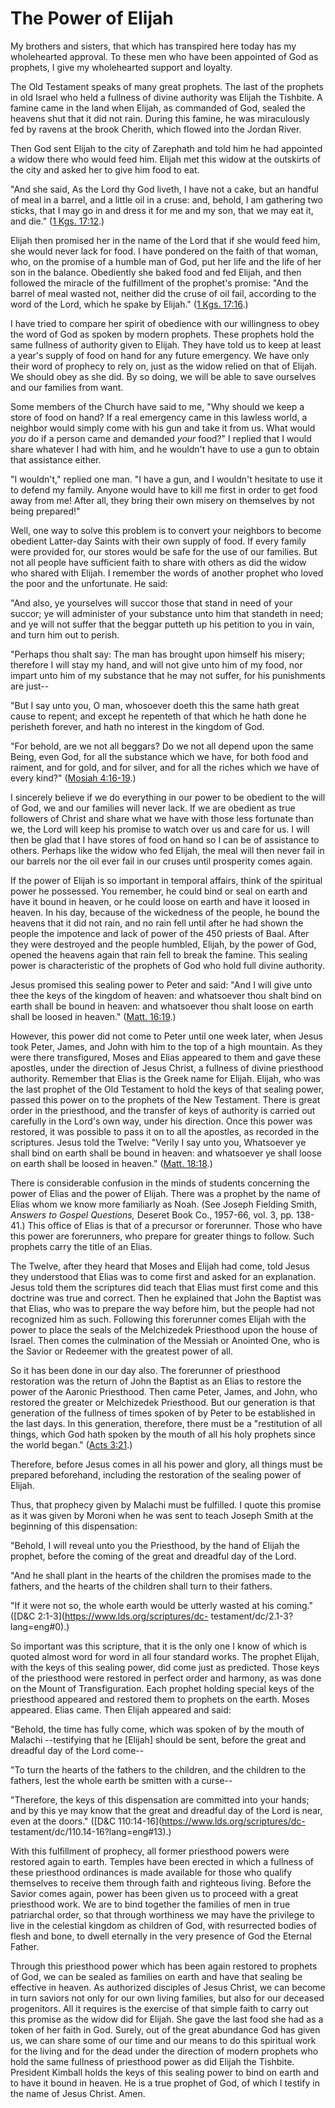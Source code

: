 # The Power of Elijah

My brothers and sisters, that which has transpired here today has my
wholehearted approval. To these men who have been appointed of God as
prophets, I give my wholehearted support and loyalty.

The Old Testament speaks of many great prophets. The last of the prophets in
old Israel who held a fullness of divine authority was Elijah the Tishbite. A
famine came in the land when Elijah, as commanded of God, sealed the heavens
shut that it did not rain. During this famine, he was miraculously fed by
ravens at the brook Cherith, which flowed into the Jordan River.

Then God sent Elijah to the city of Zarephath and told him he had appointed a
widow there who would feed him. Elijah met this widow at the outskirts of the
city and asked her to give him food to eat.

"And she said, As the Lord thy God liveth, I have not a cake, but an handful
of meal in a barrel, and a little oil in a cruse: and, behold, I am gathering
two sticks, that I may go in and dress it for me and my son, that we may eat
it, and die." ([1 Kgs.
17:12](https://www.lds.org/scriptures/ot/1-kgs/17.12?lang=eng#11).)

Elijah then promised her in the name of the Lord that if she would feed him,
she would never lack for food. I have pondered on the faith of that woman,
who, on the promise of a humble man of God, put her life and the life of her
son in the balance. Obediently she baked food and fed Elijah, and then
followed the miracle of the fulfillment of the prophet's promise: "And the
barrel of meal wasted not, neither did the cruse of oil fail, according to the
word of the Lord, which he spake by Elijah." ([1 Kgs.
17:16](https://www.lds.org/scriptures/ot/1-kgs/17.16?lang=eng#15).)

I have tried to compare her spirit of obedience with our willingness to obey
the word of God as spoken by modern prophets. These prophets hold the same
fullness of authority given to Elijah. They have told us to keep at least a
year's supply of food on hand for any future emergency. We have only their
word of prophecy to rely on, just as the widow relied on that of Elijah. We
should obey as she did. By so doing, we will be able to save ourselves and our
families from want.

Some members of the Church have said to me, "Why should we keep a store of
food on hand? If a real emergency came in this lawless world, a neighbor would
simply come with his gun and take it from us. What would _you_ do if a person
came and demanded _your_ food?" I replied that I would share whatever I had
with him, and he wouldn't have to use a gun to obtain that assistance either.

"I wouldn't," replied one man. "I have a gun, and I wouldn't hesitate to use
it to defend my family. Anyone would have to kill me first in order to get
food away from me! After all, they bring their own misery on themselves by not
being prepared!"

Well, one way to solve this problem is to convert your neighbors to become
obedient Latter-day Saints with their own supply of food. If every family were
provided for, our stores would be safe for the use of our families. But not
all people have sufficient faith to share with others as did the widow who
shared with Elijah. I remember the words of another prophet who loved the poor
and the unfortunate. He said:

"And also, ye yourselves will succor those that stand in need of your succor;
ye will administer of your substance unto him that standeth in need; and ye
will not suffer that the beggar putteth up his petition to you in vain, and
turn him out to perish.

"Perhaps thou shalt say: The man has brought upon himself his misery;
therefore I will stay my hand, and will not give unto him of my food, nor
impart unto him of my substance that he may not suffer, for his punishments
are just--

"But I say unto you, O man, whosoever doeth this the same hath great cause to
repent; and except he repenteth of that which he hath done he perisheth
forever, and hath no interest in the kingdom of God.

"For behold, are we not all beggars? Do we not all depend upon the same Being,
even God, for all the substance which we have, for both food and raiment, and
for gold, and for silver, and for all the riches which we have of every kind?"
([Mosiah
4:16-19](https://www.lds.org/scriptures/bofm/mosiah/4.16-19?lang=eng#15).)

I sincerely believe if we do everything in our power to be obedient to the
will of God, we and our families will never lack. If we are obedient as true
followers of Christ and share what we have with those less fortunate than we,
the Lord will keep his promise to watch over us and care for us. I will then
be glad that I have stores of food on hand so I can be of assistance to
others. Perhaps like the widow who fed Elijah, the meal will then never fail
in our barrels nor the oil ever fail in our cruses until prosperity comes
again.

If the power of Elijah is so important in temporal affairs, think of the
spiritual power he possessed. You remember, he could bind or seal on earth and
have it bound in heaven, or he could loose on earth and have it loosed in
heaven. In his day, because of the wickedness of the people, he bound the
heavens that it did not rain, and no rain fell until after he had shown the
people the impotence and lack of power of the 450 priests of Baal. After they
were destroyed and the people humbled, Elijah, by the power of God, opened the
heavens again that rain fell to break the famine. This sealing power is
characteristic of the prophets of God who hold full divine authority.

Jesus promised this sealing power to Peter and said: "And I will give unto
thee the keys of the kingdom of heaven: and whatsoever thou shalt bind on
earth shall be bound in heaven: and whatsoever thou shalt loose on earth shall
be loosed in heaven." ([Matt.
16:19](https://www.lds.org/scriptures/nt/matt/16.19?lang=eng#18).)

However, this power did not come to Peter until one week later, when Jesus
took Peter, James, and John with him to the top of a high mountain. As they
were there transfigured, Moses and Elias appeared to them and gave these
apostles, under the direction of Jesus Christ, a fullness of divine priesthood
authority. Remember that Elias is the Greek name for Elijah. Elijah, who was
the last prophet of the Old Testament to hold the keys of that sealing power,
passed this power on to the prophets of the New Testament. There is great
order in the priesthood, and the transfer of keys of authority is carried out
carefully in the Lord's own way, under his direction. Once this power was
restored, it was possible to pass it on to all the apostles, as recorded in
the scriptures. Jesus told the Twelve: "Verily I say unto you, Whatsoever ye
shall bind on earth shall be bound in heaven: and whatsoever ye shall loose on
earth shall be loosed in heaven." ([Matt.
18:18](https://www.lds.org/scriptures/nt/matt/18.18?lang=eng#17).)

There is considerable confusion in the minds of students concerning the power
of Elias and the power of Elijah. There was a prophet by the name of Elias
whom we know more familiarly as Noah. (See Joseph Fielding Smith, _Answers to
Gospel Questions,_ Deseret Book Co., 1957-66, vol. 3, pp. 138-41.) This office
of Elias is that of a precursor or forerunner. Those who have this power are
forerunners, who prepare for greater things to follow. Such prophets carry the
title of an Elias.

The Twelve, after they heard that Moses and Elijah had come, told Jesus they
understood that Elias was to come first and asked for an explanation. Jesus
told them the scriptures did teach that Elias must first come and this
doctrine was true and correct. Then he explained that John the Baptist was
that Elias, who was to prepare the way before him, but the people had not
recognized him as such. Following this forerunner comes Elijah with the power
to place the seals of the Melchizedek Priesthood upon the house of Israel.
Then comes the culmination of the Messiah or Anointed One, who is the Savior
or Redeemer with the greatest power of all.

So it has been done in our day also. The forerunner of priesthood restoration
was the return of John the Baptist as an Elias to restore the power of the
Aaronic Priesthood. Then came Peter, James, and John, who restored the greater
or Melchizedek Priesthood. But our generation is that generation of the
fullness of times spoken of by Peter to be established in the last days. In
this generation, therefore, there must be a "restitution of all things, which
God hath spoken by the mouth of all his holy prophets since the world began."
([Acts 3:21](https://www.lds.org/scriptures/nt/acts/3.21?lang=eng#20).)

Therefore, before Jesus comes in all his power and glory, all things must be
prepared beforehand, including the restoration of the sealing power of Elijah.

Thus, that prophecy given by Malachi must be fulfilled. I quote this promise
as it was given by Moroni when he was sent to teach Joseph Smith at the
beginning of this dispensation:

"Behold, I will reveal unto you the Priesthood, by the hand of Elijah the
prophet, before the coming of the great and dreadful day of the Lord.

"And he shall plant in the hearts of the children the promises made to the
fathers, and the hearts of the children shall turn to their fathers.

"If it were not so, the whole earth would be utterly wasted at his coming."
([D&amp;C 2:1-3](https://www.lds.org/scriptures/dc-
testament/dc/2.1-3?lang=eng#0).)

So important was this scripture, that it is the only one I know of which is
quoted almost word for word in all four standard works. The prophet Elijah,
with the keys of this sealing power, did come just as predicted. Those keys of
the priesthood were restored in perfect order and harmony, as was done on the
Mount of Transfiguration. Each prophet holding special keys of the priesthood
appeared and restored them to prophets on the earth. Moses appeared. Elias
came. Then Elijah appeared and said:

"Behold, the time has fully come, which was spoken of by the mouth of Malachi
--testifying that he [Elijah] should be sent, before the great and dreadful
day of the Lord come--

"To turn the hearts of the fathers to the children, and the children to the
fathers, lest the whole earth be smitten with a curse--

"Therefore, the keys of this dispensation are committed into your hands; and
by this ye may know that the great and dreadful day of the Lord is near, even
at the doors." ([D&amp;C 110:14-16](https://www.lds.org/scriptures/dc-
testament/dc/110.14-16?lang=eng#13).)

With this fulfillment of prophecy, all former priesthood powers were restored
again to earth. Temples have been erected in which a fullness of these
priesthood ordinances is made available for those who qualify themselves to
receive them through faith and righteous living. Before the Savior comes
again, power has been given us to proceed with a great priesthood work. We are
to bind together the families of men in true patriarchal order, so that
through worthiness we may have the privilege to live in the celestial kingdom
as children of God, with resurrected bodies of flesh and bone, to dwell
eternally in the very presence of God the Eternal Father.

Through this priesthood power which has been again restored to prophets of
God, we can be sealed as families on earth and have that sealing be effective
in heaven. As authorized disciples of Jesus Christ, we can become in turn
saviors not only for our own living families, but also for our deceased
progenitors. All it requires is the exercise of that simple faith to carry out
this promise as the widow did for Elijah. She gave the last food she had as a
token of her faith in God. Surely, out of the great abundance God has given
us, we can share some of our time and our means to do this spiritual work for
the living and for the dead under the direction of modern prophets who hold
the same fullness of priesthood power as did Elijah the Tishbite. President
Kimball holds the keys of this sealing power to bind on earth and to have it
bound in heaven. He is a true prophet of God, of which I testify in the name
of Jesus Christ. Amen.

